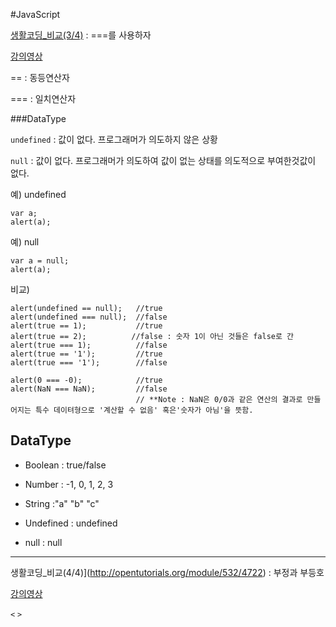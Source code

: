 #JavaScript


[생활코딩_비교(3/4)](http://opentutorials.org/module/532/4722) : ===를 사용하자

[강의영상](https://youtu.be/rN0045zf-y4?list=PLuHgQVnccGMA4uSig3hCjl7wTDeyIeZVU)


== : 동등연산자

=== : 일치연산자


###DataType

`undefined` : 값이 없다. 프로그래머가 의도하지 않은 상황

`null` : 값이 없다. 프로그래머가 의도하여 값이 없는 상태를 의도적으로 부여한것값이 없다.

예) undefined
```undifned 
var a;
alert(a);
```

예) null
```null
var a = null;
alert(a);
```

비교)
```
alert(undefined == null);   //true
alert(undefined === null);  //false
alert(true == 1);           //true
alert(true == 2);          //false : 숫자 1이 아닌 것들은 false로 간
alert(true === 1);          //false
alert(true == '1');         //true
alert(true === '1');        //false

alert(0 === -0);            //true
alert(NaN === NaN);         //false
                            // **Note : NaN은 0/0과 같은 연산의 결과로 만들어지는 특수 데이텨형으로 '계산할 수 없음' 혹은'숫자가 아님'을 뜻함.
```

## **DataType**

+ Boolean
: true/false

+ Number
: -1, 0, 1, 2, 3

+ String
:"a" "b" "c"

+ Undefined
: undefined

+ null
: null

---

생활코딩_비교(4/4)](http://opentutorials.org/module/532/4722) : 부정과 부등호

[강의영상](https://youtu.be/rN0045zf-y4?list=PLuHgQVnccGMA4uSig3hCjl7wTDeyIeZVU)

`<`
`>`




